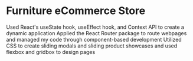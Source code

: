 # Furniture eCommerce Store

Used React's useState hook, useEffect hook, and Context API to create a dynamic application
Applied the React Router package to route webpages and managed my code through component-based development
Utilized CSS to create sliding modals and sliding product showcases and used flexbox and gridbox to design pages

